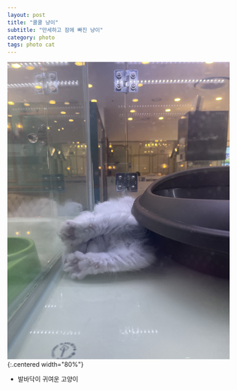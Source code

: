 ```yaml
---
layout: post
title: "쿨쿨 냥이"
subtitle: "만세하고 잠에 빠진 냥이"
category: photo
tags: photo cat
---
```


![sleeping cat](/assets/img/photo/IMG_2025.JPG){:.centered width="80%"}
* 발바닥이 귀여운 고양이<br>




